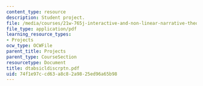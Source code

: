 ```yaml
---
content_type: resource
description: Student project.
file: /media/courses/21w-765j-interactive-and-non-linear-narrative-theory-and-practice-spring-2004/74f1e97ccd63a8c82a9825ed96a65b98_dtabsicldiscrptn.pdf
file_type: application/pdf
learning_resource_types:
- Projects
ocw_type: OCWFile
parent_title: Projects
parent_type: CourseSection
resourcetype: Document
title: dtabsicldiscrptn.pdf
uid: 74f1e97c-cd63-a8c8-2a98-25ed96a65b98
---
```

